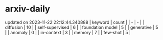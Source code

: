 # arxiv-daily
updated on 2023-11-22 22:12:44.340888
| keyword | count |
| - | - |
| diffusion | 10 |
| self-supervised | 6 |
| foundation model | 5 |
| generative | 5 |
| anomaly | 0 |
| in-context | 3 |
| memory | 7 |
| few-shot | 5 |
